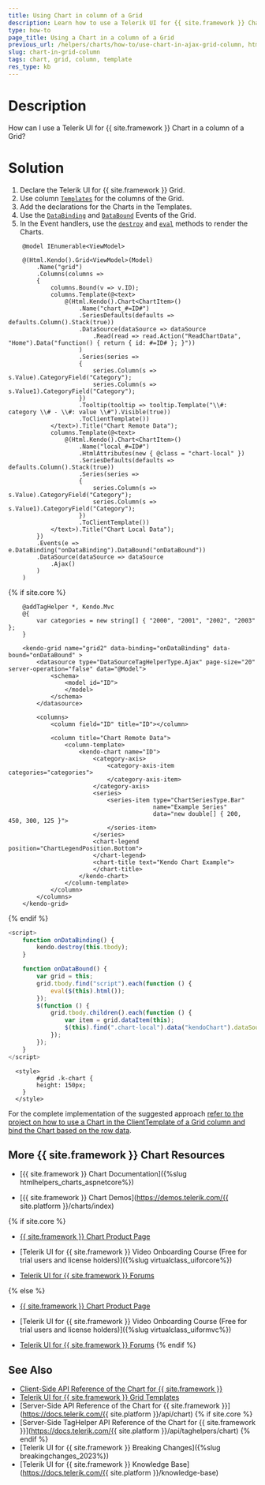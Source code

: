 ```yaml
---
title: Using Chart in column of a Grid
description: Learn how to use a Telerik UI for {{ site.framework }} Chart in a column of a Grid.
type: how-to
page_title: Using a Chart in a column of a Grid
previous_url: /helpers/charts/how-to/use-chart-in-ajax-grid-column, html-helpers/charts/how-to/howto_createchartinajaxgridcolumn_chartaspnetmvc
slug: chart-in-grid-column
tags: chart, grid, column, template
res_type: kb
---
```


# Description
How can I use a Telerik UI for {{ site.framework }} Chart in a column of a Grid?

# Solution

1. Declare the Telerik UI for {{ site.framework }} Grid.
1. Use column [`Templates`](https://docs.telerik.com/aspnet-core/html-helpers/data-management/grid/templates/overview) for the columns of the Grid.
1. Add the declarations for the Charts in the Templates.
1. Use the [`DataBinding`](https://docs.telerik.com/kendo-ui/api/javascript/ui/grid/events/databinding) and [`DataBound`](https://docs.telerik.com/kendo-ui/api/javascript/ui/grid/events/databound) Events of the Grid.
1. In the Event handlers, use the [`destroy`](https://docs.telerik.com/kendo-ui/api/javascript/ui/grid/methods/destroy) and [`eval`](https://www.w3schools.com/jsref/jsref_eval.asp#:~:text=The%20eval()%20method%20evaluates,eval()%20executes%20the%20statements.) methods to render the Charts.


```HtmlHelper
    @model IEnumerable<ViewModel>

    @(Html.Kendo().Grid<ViewModel>(Model)
        .Name("grid")
        .Columns(columns =>
        {
            columns.Bound(v => v.ID);
            columns.Template(@<text>
                @(Html.Kendo().Chart<ChartItem>()
                    .Name("chart_#=ID#") 
                    .SeriesDefaults(defaults => defaults.Column().Stack(true))
                    .DataSource(dataSource => dataSource
                        .Read(read => read.Action("ReadChartData", "Home").Data("function() { return { id: #=ID# }; }"))
                    )
                    .Series(series =>
                    {
                        series.Column(s => s.Value).CategoryField("Category");
                        series.Column(s => s.Value1).CategoryField("Category");
                    })
                    .Tooltip(tooltip => tooltip.Template("\\#: category \\# - \\#: value \\#").Visible(true))
                    .ToClientTemplate())
            </text>).Title("Chart Remote Data");
            columns.Template(@<text>
                @(Html.Kendo().Chart<ChartItem>()
                    .Name("local_#=ID#") 
                    .HtmlAttributes(new { @class = "chart-local" })
                    .SeriesDefaults(defaults => defaults.Column().Stack(true))
                    .Series(series =>
                    {
                        series.Column(s => s.Value).CategoryField("Category");
                        series.Column(s => s.Value1).CategoryField("Category");
                    })
                    .ToClientTemplate())
            </text>).Title("Chart Local Data");
        })
        .Events(e => e.DataBinding("onDataBinding").DataBound("onDataBound"))
        .DataSource(dataSource => dataSource
            .Ajax()
        )
    )
```
{% if site.core %}
```TagHelper
    @addTagHelper *, Kendo.Mvc
    @{ 
        var categories = new string[] { "2000", "2001", "2002", "2003" };
    }

    <kendo-grid name="grid2" data-binding="onDataBinding" data-bound="onDataBound" >
        <datasource type="DataSourceTagHelperType.Ajax" page-size="20" server-operation="false" data="@Model">
            <schema>
                <model id="ID">
                </model>
            </schema>
        </datasource>
    
        <columns>
            <column field="ID" title="ID"></column>
    
            <column title="Chart Remote Data">
                <column-template>
                    <kendo-chart name="ID">
                        <category-axis>
                            <category-axis-item categories="categories">
                            </category-axis-item>
                        </category-axis>
                        <series>
                            <series-item type="ChartSeriesType.Bar"
                                         name="Example Series"
                                         data="new double[] { 200, 450, 300, 125 }">
                            </series-item>
                        </series>
                        <chart-legend position="ChartLegendPosition.Bottom">
                        </chart-legend>
                        <chart-title text="Kendo Chart Example">
                        </chart-title>
                    </kendo-chart>
                </column-template>
            </column>
        </columns>
    </kendo-grid>
```
{% endif %}
```JavaScript
<script>
    function onDataBinding() {
        kendo.destroy(this.tbody);
    }

    function onDataBound() {
        var grid = this;
        grid.tbody.find("script").each(function () {
            eval($(this).html());
        });
        $(function () {
            grid.tbody.children().each(function () {
                var item = grid.dataItem(this);
                $(this).find(".chart-local").data("kendoChart").dataSource.data(item.ChartData);
            });
        });
    }
</script>
```
```Styles
  <style>
        #grid .k-chart {
        height: 150px;
    }
  </style>
```

For the complete implementation of the suggested approach [refer to the project on how to use a Chart in the ClientTemplate of a Grid column and bind the Chart based on the row data](https://github.com/telerik/ui-for-aspnet-mvc-examples/tree/master/Telerik.Examples.Mvc/Telerik.Examples.Mvc/Areas/ChartInGrid).

## More {{ site.framework }} Chart Resources

* [{{ site.framework }} Chart Documentation]({%slug htmlhelpers_charts_aspnetcore%})

* [{{ site.framework }} Chart Demos](https://demos.telerik.com/{{ site.platform }}/charts/index)

{% if site.core %}
* [{{ site.framework }} Chart Product Page](https://www.telerik.com/aspnet-core-ui/charts)

* [Telerik UI for {{ site.framework }} Video Onboarding Course (Free for trial users and license holders)]({%slug virtualclass_uiforcore%})

* [Telerik UI for {{ site.framework }} Forums](https://www.telerik.com/forums/aspnet-core-ui)

{% else %}
* [{{ site.framework }} Chart Product Page](https://www.telerik.com/aspnet-mvc/charts)

* [Telerik UI for {{ site.framework }} Video Onboarding Course (Free for trial users and license holders)]({%slug virtualclass_uiformvc%})

* [Telerik UI for {{ site.framework }} Forums](https://www.telerik.com/forums/aspnet-mvc)
{% endif %}

## See Also

* [Client-Side API Reference of the Chart for {{ site.framework }}](https://docs.telerik.com/kendo-ui/api/javascript/ui/chart)
* [Telerik UI for {{ site.framework }} Grid Templates](https://docs.telerik.com/aspnet-core/html-helpers/data-management/grid/templates/overview)
* [Server-Side API Reference of the Chart for {{ site.framework }}](https://docs.telerik.com/{{ site.platform }}/api/chart)
{% if site.core %}
* [Server-Side TagHelper API Reference of the Chart for {{ site.framework }}](https://docs.telerik.com/{{ site.platform }}/api/taghelpers/chart)
{% endif %}
* [Telerik UI for {{ site.framework }} Breaking Changes]({%slug breakingchanges_2023%})
* [Telerik UI for {{ site.framework }} Knowledge Base](https://docs.telerik.com/{{ site.platform }}/knowledge-base)
